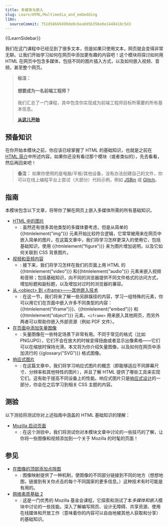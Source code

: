 ```yaml
---
title: 多媒体与嵌入
slug: Learn/HTML/Multimedia_and_embedding
l10n:
  sourceCommit: 751d58669499de0c6ea0d5b356e0e1448418c5d3
---
```


{{LearnSidebar}}

我们在这门课程中已经见到了很多文本，但是如果只使用文本，网页就会变得非常无聊。让我们开始学习如何在网页中添加更有趣的内容吧！这个模块将探讨如何用 HTML 在网页中包含多媒体，包括不同的图片插入方式，以及如何嵌入视频、音频，甚至整个网页。

> **标注：**
>
> #### 想要成为一名前端工程师？
>
> 我们汇总了一门课程，其中包含你实现成为前端工程师目标所需要的所有基本信息。
>
> [**从这儿开始**](/zh-CN/docs/Learn/Front-end_web_developer)

## 预备知识

在你开始本模块之前，你应该已经掌握了 HTML 的基础知识，也就是之前在 [HTML 简介](/zh-CN/docs/learn/HTML/Introduction_to_HTML)中所述内容。如果你还没有看过那个模块（或者类似的），先去看看，然后再回来吧！

> **备注：** 如果你使用的是电脑/平板/其他设备，没有办法创建自己的文件，你可以在线上编程平台上尝试（大部分）代码示例，例如 [JSBin](https://jsbin.com/) 或 [Glitch](https://glitch.com/)。

## 指南

本模块包含以下文章，将带你了解在网页上嵌入多媒体所需的所有基础知识。

- [HTML 中的图片](/zh-CN/docs/Learn/HTML/Multimedia_and_embedding/Images_in_HTML)
  - : 虽然还有很多其他类型的多媒体要考虑，但是从简单的 {{htmlelement("img")}} 元素开始比较符合逻辑，它常常被用来在网页中嵌入简单的图片。在这篇文章中，我们将学习怎样更深入的使用它，包括基础知识，使用 {{htmlelement("figure")}} 来为图片增加说明，以及它如何关联到 CSS 背景图片。
- [视频和音频内容](/zh-CN/docs/Learn/HTML/Multimedia_and_embedding/Video_and_audio_content)
  - : 接下来，我们将学习怎样在我们的页面上用 HTML 的 {{htmlelement("video")}} 和{{htmlelement("audio")}} 元素来嵌入视频和音频；包括基础知识，向不同的浏览器提供不同文件格式的访问方式，增加标题和副标题，以及增加对过时的浏览器的兼容。
- [从 \<object> 到 \<iframe>——其他嵌入技术](/zh-CN/docs/Learn/HTML/Multimedia_and_embedding/Other_embedding_technologies)
  - : 在这一节，我们将来了解一些另辟蹊径的内容，学习一组特殊的元素，你可以用它们在页面中嵌入许多不同类型的内容：{{htmlelement("iframe")}}、{{htmlelement("embed")}} 和 {{htmlelement("object")}} 元素。`<iframe>` 用来嵌入其他网页，而另外两者可以帮助你嵌入外部资源（例如 PDF 文件）。
- [在页面中添加矢量图像](/zh-CN/docs/Learn/HTML/Multimedia_and_embedding/Adding_vector_graphics_to_the_Web)
  - : 矢量图像在一些特定场景下非常有用。不同于常见的格式（比如 PNG/JPG），它们不会在放大的时候变得扭曲或者显示出像素格——它们可以在缩放时保持光滑。本文将为你介绍矢量图像，以及如何在网页中添加流行的 {{glossary("SVG")}} 格式图像。
- [响应式图片](/zh-CN/docs/Learn/HTML/Multimedia_and_embedding/Responsive_images)
  - : 在这篇文章中，我们将学习响应式图片的概念（即能够适应不同屏幕尺寸、分辨率和其他特性的图片），并且了解 HTML 提供了哪些工具来实现它们。这有助于提高不同设备上的性能。响应式图片只是[响应式设计](/zh-CN/docs/Learn/CSS/CSS_layout/Responsive_Design)的一部分，你会在之后学习到相关 CSS 主题的内容。

## 测验

以下测验将测试你对上述指南中涵盖的 HTML 基础知识的理解：

- [Mozilla 启动页面](/zh-CN/docs/Learn/HTML/Multimedia_and_embedding/Mozilla_splash_page)
  - : 在这个测验中，我们将测试你对本模块文章中讨论的一些技巧的了解，让你将一些图像和视频添加到一个关于 Mozilla 的时髦的页面！

## 参见

- [在图像的顶部添加点阵图](/zh-CN/docs/Learn/HTML/Howto/Add_a_hit_map_on_top_of_an_image)
  - : 图像映射提供了一种机制，使图像的不同部分链接到不同的地方（想想地图，链接到有关你点击的每个不同国家的更多信息。）这种技术有时可能是有用的。
- [网络素质基础 2](https://mozilla.github.io/curriculum-final/web-lit-basics-two/session01-why-do-we-use-the-web.html#overview)
  - : 这是一门优秀的 Mozilla 基金会课程，它探索和测试了本*多媒体和嵌入*模块中讨论的一些技能。深入了解编写网页、设计无障碍、共享资源、使用在线媒体和开放工作（意味着你的内容可以自由地被其他人获取和分享）的基础知识。
